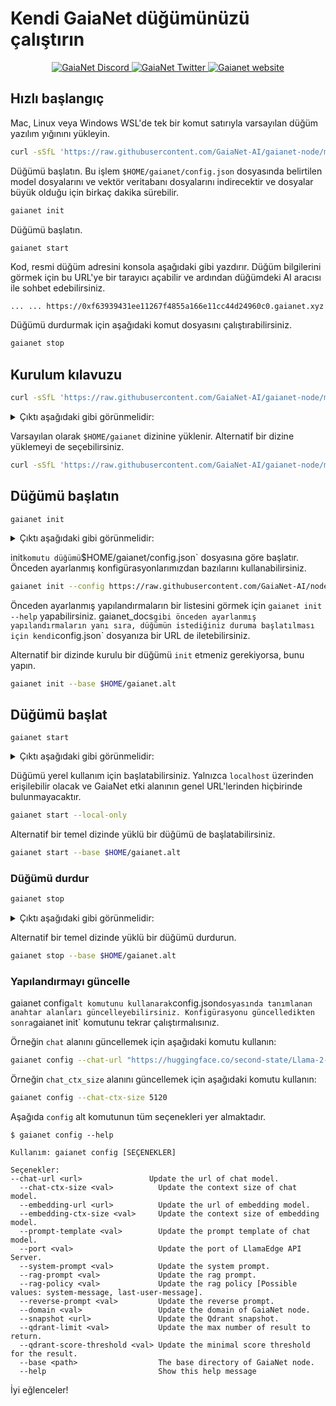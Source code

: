 # Kendi GaiaNet düğümünüzü çalıştırın

<p align="center">
  <a href="https://discord.gg/gaianet-ai">
    <img src="https://img.shields.io/badge/chat-Discord-7289DA?logo=discord" alt="GaiaNet Discord">
  </a>
  <a href="https://twitter.com/Gaianet_AI">
    <img src="https://img.shields.io/badge/Twitter-1DA1F2?logo=twitter&amp;logoColor=white" alt="GaiaNet Twitter">
  </a>
   <a href="https://www.gaianet.ai/">
    <img src="https://img.shields.io/website?up_message=Website&url=https://www.gaianet.ai/" alt="Gaianet website">
  </a>
</p>

## Hızlı başlangıç

Mac, Linux veya Windows WSL'de tek bir komut satırıyla varsayılan düğüm yazılım yığınını yükleyin.

```bash
curl -sSfL 'https://raw.githubusercontent.com/GaiaNet-AI/gaianet-node/main/install.sh' | bash
```

Düğümü başlatın. Bu işlem `$HOME/gaianet/config.json` dosyasında belirtilen model dosyalarını ve vektör veritabanı dosyalarını indirecektir ve dosyalar büyük olduğu için birkaç dakika sürebilir.

```bash
gaianet init
```

Düğümü başlatın.

```bash
gaianet start
```

Kod, resmi düğüm adresini konsola aşağıdaki gibi yazdırır.
Düğüm bilgilerini görmek için bu URL'ye bir tarayıcı açabilir ve ardından düğümdeki AI aracısı ile sohbet edebilirsiniz.

```
... ... https://0xf63939431ee11267f4855a166e11cc44d24960c0.gaianet.xyz
```

Düğümü durdurmak için aşağıdaki komut dosyasını çalıştırabilirsiniz.

```bash
gaianet stop
```

## Kurulum kılavuzu

```bash
curl -sSfL 'https://raw.githubusercontent.com/GaiaNet-AI/gaianet-node/main/install.sh' | bash
```

<details><summary> Çıktı aşağıdaki gibi görünmelidir: </summary>

```
[+] Downloading default config file ...

[+] Downloading nodeid.json ...

[+] Installing WasmEdge with wasi-nn_ggml plugin ...

Info: Detected Linux-x86_64

Info: WasmEdge Installation at /home/azureuser/.wasmedge

Info: Fetching WasmEdge-0.13.5

/tmp/wasmedge.2884467 ~/gaianet
######################################################################## 100.0%
~/gaianet
Info: Fetching WasmEdge-GGML-Plugin

Info: Detected CUDA version:

/tmp/wasmedge.2884467 ~/gaianet
######################################################################## 100.0%
~/gaianet
Installation of wasmedge-0.13.5 successful
WasmEdge binaries accessible

    The WasmEdge Runtime wasmedge version 0.13.5 is installed in /home/azureuser/.wasmedge/bin/wasmedge.


[+] Installing Qdrant binary...
    * Download Qdrant binary
################################################################################################## 100.0%

    * Initialize Qdrant directory

[+] Downloading the rag-api-server.wasm ...
################################################################################################## 100.0%

[+] Downloading dashboard ...
################################################################################################## 100.0%
```

</details>

Varsayılan olarak `$HOME/gaianet` dizinine yüklenir. Alternatif bir dizine yüklemeyi de seçebilirsiniz.

```bash
curl -sSfL 'https://raw.githubusercontent.com/GaiaNet-AI/gaianet-node/main/install.sh' | bash -s -- --base $HOME/gaianet.alt
```

## Düğümü başlatın

```
gaianet init
```

<details><summary> Çıktı aşağıdaki gibi görünmelidir: </summary>

```bash
[+] Downloading Llama-2-7b-chat-hf-Q5_K_M.gguf ...
############################################################################################################################## 100.0%############################################################################################################################## 100.0%

[+] Downloading all-MiniLM-L6-v2-ggml-model-f16.gguf ...

############################################################################################################################## 100.0%############################################################################################################################## 100.0%

[+] Creating 'default' collection in the Qdrant instance ...

    * Start a Qdrant instance ...

    * Remove the existed 'default' Qdrant collection ...

    * Download Qdrant collection snapshot ...
############################################################################################################################## 100.0%############################################################################################################################## 100.0%

    * Import the Qdrant collection snapshot ...

    * Recovery is done successfully
```
</details>

init` komutu düğümü `$HOME/gaianet/config.json` dosyasına göre başlatır. Önceden ayarlanmış konfigürasyonlarımızdan bazılarını kullanabilirsiniz.

```bash
gaianet init --config https://raw.githubusercontent.com/GaiaNet-AI/node-configs/main/llama-3-8b-instruct_london/config.json
```

Önceden ayarlanmış yapılandırmaların bir listesini görmek için `gaianet init --help` yapabilirsiniz.
gaianet_docs` gibi önceden ayarlanmış yapılandırmaların yanı sıra, düğümün istediğiniz duruma başlatılması için kendi `config.json` dosyanıza bir URL de iletebilirsiniz.

Alternatif bir dizinde kurulu bir düğümü `init` etmeniz gerekiyorsa, bunu yapın.

```bash
gaianet init --base $HOME/gaianet.alt
```

## Düğümü başlat

```
gaianet start
```

<details><summary> Çıktı aşağıdaki gibi görünmelidir: </summary>

```bash
[+] Starting Qdrant instance ...

    Qdrant instance started with pid: 39762

[+] Starting LlamaEdge API Server ...

    Run the following command to start the LlamaEdge API Server:

wasmedge --dir .:./dashboard --nn-preload default:GGML:AUTO:Llama-2-7b-chat-hf-Q5_K_M.gguf --nn-preload embedding:GGML:AUTO:all-MiniLM-L6-v2-ggml-model-f16.gguf rag-api-server.wasm --model-name Llama-2-7b-chat-hf-Q5_K_M,all-MiniLM-L6-v2-ggml-model-f16 --ctx-size 4096,384 --prompt-template llama-2-chat --qdrant-collection-name default --web-ui ./ --socket-addr 0.0.0.0:8080 --log-prompts --log-stat --rag-prompt "Use the following pieces of context to answer the user's question.\nIf you don't know the answer, just say that you don't know, don't try to make up an answer.\n----------------\n"


    LlamaEdge API Server started with pid: 39796
```

</details>

Düğümü yerel kullanım için başlatabilirsiniz. Yalnızca `localhost` üzerinden erişilebilir olacak ve GaiaNet etki alanının genel URL'lerinden hiçbirinde bulunmayacaktır.

```bash
gaianet start --local-only
```

Alternatif bir temel dizinde yüklü bir düğümü de başlatabilirsiniz.

```bash
gaianet start --base $HOME/gaianet.alt
```

### Düğümü durdur

```bash
gaianet stop
```

<details><summary> Çıktı aşağıdaki gibi görünmelidir: </summary>

```bash
[+] Stopping WasmEdge, Qdrant and frpc ...
```

</details>

Alternatif bir temel dizinde yüklü bir düğümü durdurun.

```bash
gaianet stop --base $HOME/gaianet.alt
```

### Yapılandırmayı güncelle

gaianet config` alt komutunu kullanarak `config.json` dosyasında tanımlanan anahtar alanları güncelleyebilirsiniz. Konfigürasyonu güncelledikten sonra `gaianet init` komutunu tekrar çalıştırmalısınız.

Örneğin `chat` alanını güncellemek için aşağıdaki komutu kullanın:

```bash
gaianet config --chat-url "https://huggingface.co/second-state/Llama-2-13B-Chat-GGUF/resolve/main/Llama-2-13b-chat-hf-Q5_K_M.gguf"
```

Örneğin `chat_ctx_size` alanını güncellemek için aşağıdaki komutu kullanın:

```bash
gaianet config --chat-ctx-size 5120
```

Aşağıda `config` alt komutunun tüm seçenekleri yer almaktadır.

```console
$ gaianet config --help

Kullanım: gaianet config [SEÇENEKLER]

Seçenekler:
--chat-url <url>               Update the url of chat model.
  --chat-ctx-size <val>          Update the context size of chat model.
  --embedding-url <url>          Update the url of embedding model.
  --embedding-ctx-size <val>     Update the context size of embedding model.
  --prompt-template <val>        Update the prompt template of chat model.
  --port <val>                   Update the port of LlamaEdge API Server.
  --system-prompt <val>          Update the system prompt.
  --rag-prompt <val>             Update the rag prompt.
  --rag-policy <val>             Update the rag policy [Possible values: system-message, last-user-message].
  --reverse-prompt <val>         Update the reverse prompt.
  --domain <val>                 Update the domain of GaiaNet node.
  --snapshot <url>               Update the Qdrant snapshot.
  --qdrant-limit <val>           Update the max number of result to return.
  --qdrant-score-threshold <val> Update the minimal score threshold for the result.
  --base <path>                  The base directory of GaiaNet node.
  --help                         Show this help message
```

İyi eğlenceler!

